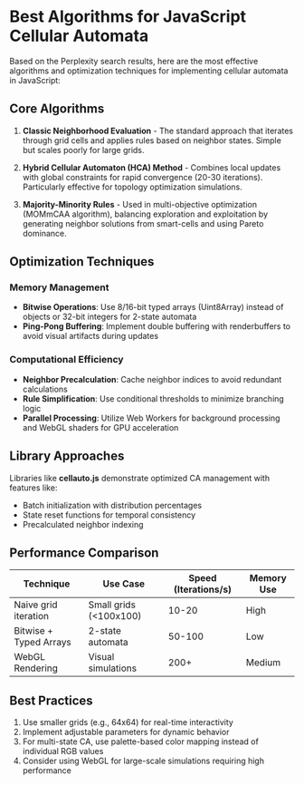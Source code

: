 # Best Algorithms for JavaScript Cellular Automata

Based on the Perplexity search results, here are the most effective algorithms and optimization techniques for implementing cellular automata in JavaScript:

## Core Algorithms

1. **Classic Neighborhood Evaluation** - The standard approach that iterates through grid cells and applies rules based on neighbor states. Simple but scales poorly for large grids.

2. **Hybrid Cellular Automaton (HCA) Method** - Combines local updates with global constraints for rapid convergence (20-30 iterations). Particularly effective for topology optimization simulations.

3. **Majority-Minority Rules** - Used in multi-objective optimization (MOMmCAA algorithm), balancing exploration and exploitation by generating neighbor solutions from smart-cells and using Pareto dominance.

## Optimization Techniques

### Memory Management
- **Bitwise Operations**: Use 8/16-bit typed arrays (Uint8Array) instead of objects or 32-bit integers for 2-state automata
- **Ping-Pong Buffering**: Implement double buffering with renderbuffers to avoid visual artifacts during updates

### Computational Efficiency
- **Neighbor Precalculation**: Cache neighbor indices to avoid redundant calculations
- **Rule Simplification**: Use conditional thresholds to minimize branching logic
- **Parallel Processing**: Utilize Web Workers for background processing and WebGL shaders for GPU acceleration

## Library Approaches

Libraries like **cellauto.js** demonstrate optimized CA management with features like:
- Batch initialization with distribution percentages
- State reset functions for temporal consistency
- Precalculated neighbor indexing

## Performance Comparison

| Technique               | Use Case                  | Speed (Iterations/s) | Memory Use |
|-------------------------|---------------------------|----------------------|------------|
| Naive grid iteration    | Small grids (<100x100)    | 10-20                | High       |
| Bitwise + Typed Arrays  | 2-state automata          | 50-100               | Low        |
| WebGL Rendering         | Visual simulations        | 200+                 | Medium     |

## Best Practices

1. Use smaller grids (e.g., 64x64) for real-time interactivity
2. Implement adjustable parameters for dynamic behavior
3. For multi-state CA, use palette-based color mapping instead of individual RGB values
4. Consider using WebGL for large-scale simulations requiring high performance
